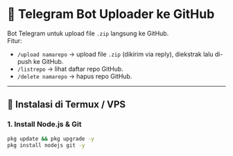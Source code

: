 # 🤖 Telegram Bot Uploader ke GitHub

Bot Telegram untuk upload file `.zip` langsung ke GitHub.  
Fitur:
- `/upload namarepo` → upload file `.zip` (dikirim via reply), diekstrak lalu di-push ke GitHub.  
- `/listrepo` → lihat daftar repo GitHub.  
- `/delete namarepo` → hapus repo GitHub.  

---

## 🚀 Instalasi di Termux / VPS

### 1. Install Node.js & Git
```bash
pkg update && pkg upgrade -y
pkg install nodejs git -y
